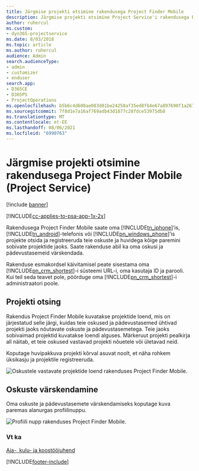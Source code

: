 ```yaml
---
title: Järgmise projekti otsimine rakendusega Project Finder Mobile
description: Järgmise projekti otsimine Project Service'i rakendusega Project Finder Mobile
author: ruhercul
ms.custom:
- dyn365-projectservice
ms.date: 8/03/2018
ms.topic: article
ms.author: ruhercul
audience: Admin
search.audienceType:
- admin
- customizer
- enduser
search.app:
- D365CE
- D365PS
- ProjectOperations
ms.openlocfilehash: b5b6c4d608ae083d01be24258af35ed8f64e67a897690f1a2678f76b8befdcb1
ms.sourcegitcommit: 7f8d1e7a16af769adb43d1877c28fdce53975db8
ms.translationtype: MT
ms.contentlocale: et-EE
ms.lasthandoff: 08/06/2021
ms.locfileid: "6990763"
---
```

# <a name="find-your-next-project-with-the-project-finder-mobile-app-project-service"></a>Järgmise projekti otsimine rakendusega Project Finder Mobile (Project Service)

[!include [banner](../includes/psa-now-project-operations.md)]

[!INCLUDE[cc-applies-to-psa-app-1x-2x](../includes/cc-applies-to-psa-app-1x-2x.md)]

Rakendusega Project Finder Mobile saate oma [!INCLUDE[tn_iphone](../includes/tn-iphone.md)]’is, [!INCLUDE[tn_android](../includes/tn-android.md)]-telefonis või [!INCLUDE[pn_windows_phone](../includes/pn-windows-phone.md)]’is projekte otsida ja registreeruda teie oskuste ja huvidega kõige paremini sobivate projektide jaoks. Saate rakenduse abil ka oma oskusi ja pädevustasemeid värskendada.  
  
 Rakenduse esmakordsel käivitamisel peate sisestama oma [!INCLUDE[pn_crm_shortest](../includes/pn-crm-shortest.md)]-i süsteemi URL-i, oma kasutaja ID ja parooli. Kui teil seda teavet pole, pöörduge oma [!INCLUDE[pn_crm_shortest](../includes/pn-crm-shortest.md)]-i administraatori poole.  
  
## <a name="find-a-project"></a>Projekti otsing  
 Rakendus Project Finder Mobile kuvatakse projektide loend, mis on järjestatud selle järgi, kuidas teie oskused ja pädevustasemed ühtivad projekti jaoks nõutavate oskuste ja pädevustasemetega. Teie jaoks sobivaimad projektid kuvatakse loendi alguses. Märkeruut projekti pealkirja all näitab, et teie oskused vastavad projekti nõuetele või ületavad neid.  
  
 Koputage huvipakkuva projekti kõrval asuvat noolt, et näha rohkem üksikasju ja projektile registreeruda.  
  
 ![Oskustele vastavate projektide loend rakenduses Project Finder Mobile.](../psa/media/project-service-project-finder-list.png "Oskustele vastavate projektide loend rakenduses Project Finder Mobile")  
  
## <a name="update-your-skills"></a>Oskuste värskendamine  
 Oma oskuste ja pädevustasemete värskendamiseks koputage kuva paremas alanurgas profiilinuppu.  
  
 ![Profiili nupp rakenduses Project Finder Mobile.](../psa/media/project-service-project-finder-profile.png "Profiili nupp rakenduses Project Finder Mobile")  
  
### <a name="see-also"></a>Vt ka  
 [Aja-, kulu- ja koostööjuhend](../psa/time-expense-collaboration-guide.md)


[!INCLUDE[footer-include](../includes/footer-banner.md)]